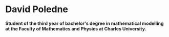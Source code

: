 # David Poledne
__Student of the third year of bachelor's degree in mathematical modelling at the Faculty of Mathematics and Physics at Charles University.__
